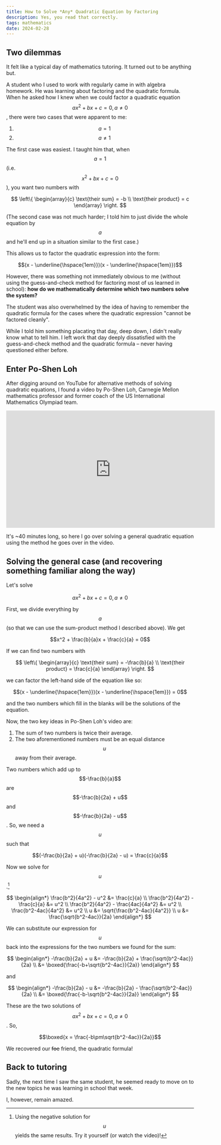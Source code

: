 ```yaml
---
title: How to Solve *Any* Quadratic Equation by Factoring
description: Yes, you read that correctly.
tags: mathematics
date: 2024-02-28
---
```


## Two dilemmas

It felt like a typical day of mathematics tutoring. It turned out to be anything but.

A student who I used to work with regularly came in with algebra homework. He was learning about factoring and the quadratic formula. When he asked how I knew when we could factor a quadratic equation $$ax^2 + bx + c = 0, a \neq 0$$, there were two cases that were apparent to me:

1. $$a=1$$
2. $$a \neq 1$$

The first case was easiest. I taught him that, when $$a=1$$ (i.e. $$x^2 + bx + c = 0$$), you want two numbers with

$$
\left\{ 
\begin{array}{c}
\text{their sum} = -b \\ 
\text{their product} = c
\end{array}
\right. 
$$

(The second case was not much harder; I told him to just divide the whole equation by $$a$$ and he'll end up in a situation similar to the first case.)

This allows us to factor the quadratic expression into the form:

$$(x - \underline{\hspace{1em}})(x - \underline{\hspace{1em}})$$

However, there was something not immediately obvious to me (without using the guess-and-check method for factoring most of us learned in school): **how do we mathematically determine which two numbers solve the system?**

The student was also overwhelmed by the idea of having to remember the quadratic formula for the cases where the quadratic expression "cannot be factored cleanly".

While I told him something placating that day, deep down, I didn't really know what to tell him. I left work that day deeply dissatisfied with the guess-and-check method and the quadratic formula – never having questioned either before.

## Enter Po-Shen Loh

After digging around on YouTube for alternative methods of solving quadratic equations, I found a video by Po-Shen Loh, Carnegie Mellon mathematics professor and former coach of the US International Mathematics Olympiad team.

<iframe width="560" height="315" src="https://www.youtube.com/embed/XKBX0r3J-9Y" title="YouTube video player" frameborder="0" allow="accelerometer; autoplay; clipboard-write; encrypted-media; gyroscope; picture-in-picture; web-share" allowfullscreen></iframe>

It's ~40 minutes long, so here I go over solving a general quadratic equation using the method he goes over in the video.

## Solving the general case (and recovering something familiar along the way)

Let's solve

$$ax^2 + bx + c = 0, a \neq 0$$

First, we divide everything by $$a$$ (so that we can use the sum-product method I described above). We get

$$x^2 + \frac{b}{a}x + \frac{c}{a} = 0$$

If we can find two numbers with

$$
\left\{ 
\begin{array}{c}
\text{their sum} = -\frac{b}{a} \\ 
\text{their product} = \frac{c}{a}
\end{array}
\right. 
$$

we can factor the left-hand side of the equation like so:

$$(x - \underline{\hspace{1em}})(x - \underline{\hspace{1em}}) = 0$$

and the two numbers which fill in the blanks will be the solutions of the equation.

Now, the two key ideas in Po-Shen Loh's video are:
1. The sum of two numbers is twice their average. 
2. The two aforementioned numbers must be an equal distance $$u$$ away from their average. 

Two numbers which add up to $$-\frac{b}{a}$$ are $$-\frac{b}{2a} + u$$ and $$-\frac{b}{2a} - u$$. So, we need a $$u$$ such that

$$(-\frac{b}{2a} + u)(-\frac{b}{2a} - u) = \frac{c}{a}$$

Now we solve for $$u$$.[^1]

$$
\begin{align*}
    \frac{b^2}{4a^2} - u^2 &= \frac{c}{a} \\
    \frac{b^2}{4a^2} - \frac{c}{a} &= u^2 \\
    \frac{b^2}{4a^2} - \frac{4ac}{4a^2} &= u^2 \\
    \frac{b^2-4ac}{4a^2} &= u^2 \\
    u &= \sqrt{\frac{b^2-4ac}{4a^2}} \\
    u &= \frac{\sqrt{b^2-4ac}}{2a}
\end{align*}
$$

We can substitute our expression for $$u$$ back into the expressions for the two numbers we found for the sum:

$$
\begin{align*}
    -\frac{b}{2a} + u &= -\frac{b}{2a} + \frac{\sqrt{b^2-4ac}}{2a} \\
    &= \boxed{\frac{-b+\sqrt{b^2-4ac}}{2a}}
\end{align*}
$$

and 

$$
\begin{align*}
    -\frac{b}{2a} - u &= -\frac{b}{2a} - \frac{\sqrt{b^2-4ac}}{2a} \\
    &= \boxed{\frac{-b-\sqrt{b^2-4ac}}{2a}}
\end{align*}
$$

These are the two solutions of $$ax^2 + bx + c = 0, a \neq 0$$. So,

$$\boxed{x = \frac{-b\pm\sqrt{b^2-4ac}}{2a}}$$

We recovered our ~~foe~~ friend, the quadratic formula!

## Back to tutoring
Sadly, the next time I saw the same student, he seemed ready to move on to the new topics he was learning in school that week.

I, however, remain amazed.

[^1]: Using the negative solution for $$u$$ yields the same results. Try it yourself (or watch the video)!
